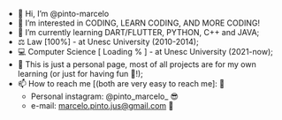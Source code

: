 - 👋 Hi, I’m @pinto-marcelo
- 👀 I’m interested in CODING, LEARN CODING, AND MORE CODING!
- 🌱 I’m currently learning DART/FLUTTER, PYTHON, C++ and JAVA;
- ⚖ Law [100%] - at Unesc University (2010-2014);
- 💻 Computer Science [ Loading % ] - at Unesc University (2021-now); 
- 💞️ This is just a personal page, most of all projects are for my own learning (or just for having fun 🤣!);
- 📫 How to reach me [(both are very easy to reach me]: 👀
    * Personal instagram: @pinto_marcelo_ 😎
    * e-mail: marcelo.pinto.jus@gmail.com 📧

<!---

--->
